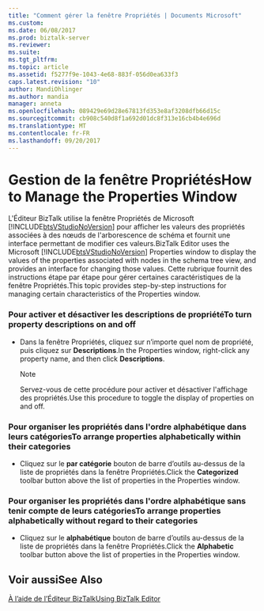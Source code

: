 ```yaml
---
title: "Comment gérer la fenêtre Propriétés | Documents Microsoft"
ms.custom: 
ms.date: 06/08/2017
ms.prod: biztalk-server
ms.reviewer: 
ms.suite: 
ms.tgt_pltfrm: 
ms.topic: article
ms.assetid: f5277f9e-1043-4e68-883f-056d0ea633f3
caps.latest.revision: "10"
author: MandiOhlinger
ms.author: mandia
manager: anneta
ms.openlocfilehash: 089429e69d28e67813fd353e8af3208dfb66d15c
ms.sourcegitcommit: cb908c540d8f1a692d01dc8f313e16cb4b4e696d
ms.translationtype: MT
ms.contentlocale: fr-FR
ms.lasthandoff: 09/20/2017
---
```

# <a name="how-to-manage-the-properties-window"></a><span data-ttu-id="3cf1f-102">Gestion de la fenêtre Propriétés</span><span class="sxs-lookup"><span data-stu-id="3cf1f-102">How to Manage the Properties Window</span></span>
<span data-ttu-id="3cf1f-103">L'Éditeur BizTalk utilise la fenêtre Propriétés de Microsoft [!INCLUDE[btsVStudioNoVersion](../includes/btsvstudionoversion-md.md)] pour afficher les valeurs des propriétés associées à des nœuds de l'arborescence de schéma et fournit une interface permettant de modifier ces valeurs.</span><span class="sxs-lookup"><span data-stu-id="3cf1f-103">BizTalk Editor uses the Microsoft [!INCLUDE[btsVStudioNoVersion](../includes/btsvstudionoversion-md.md)] Properties window to display the values of the properties associated with nodes in the schema tree view, and provides an interface for changing those values.</span></span> <span data-ttu-id="3cf1f-104">Cette rubrique fournit des instructions étape par étape pour gérer certaines caractéristiques de la fenêtre Propriétés.</span><span class="sxs-lookup"><span data-stu-id="3cf1f-104">This topic provides step-by-step instructions for managing certain characteristics of the Properties window.</span></span>  
  
### <a name="to-turn-property-descriptions-on-and-off"></a><span data-ttu-id="3cf1f-105">Pour activer et désactiver les descriptions de propriété</span><span class="sxs-lookup"><span data-stu-id="3cf1f-105">To turn property descriptions on and off</span></span>  
  
-   <span data-ttu-id="3cf1f-106">Dans la fenêtre Propriétés, cliquez sur n’importe quel nom de propriété, puis cliquez sur **Descriptions**.</span><span class="sxs-lookup"><span data-stu-id="3cf1f-106">In the Properties window, right-click any property name, and then click **Descriptions**.</span></span>  
  
    > [!NOTE]
    >  <span data-ttu-id="3cf1f-107">Servez-vous de cette procédure pour activer et désactiver l'affichage des propriétés.</span><span class="sxs-lookup"><span data-stu-id="3cf1f-107">Use this procedure to toggle the display of properties on and off.</span></span>  
  
### <a name="to-arrange-properties-alphabetically-within-their-categories"></a><span data-ttu-id="3cf1f-108">Pour organiser les propriétés dans l'ordre alphabétique dans leurs catégories</span><span class="sxs-lookup"><span data-stu-id="3cf1f-108">To arrange properties alphabetically within their categories</span></span>  
  
-   <span data-ttu-id="3cf1f-109">Cliquez sur le **par catégorie** bouton de barre d’outils au-dessus de la liste de propriétés dans la fenêtre Propriétés.</span><span class="sxs-lookup"><span data-stu-id="3cf1f-109">Click the **Categorized** toolbar button above the list of properties in the Properties window.</span></span>  
  
### <a name="to-arrange-properties-alphabetically-without-regard-to-their-categories"></a><span data-ttu-id="3cf1f-110">Pour organiser les propriétés dans l'ordre alphabétique sans tenir compte de leurs catégories</span><span class="sxs-lookup"><span data-stu-id="3cf1f-110">To arrange properties alphabetically without regard to their categories</span></span>  
  
-   <span data-ttu-id="3cf1f-111">Cliquez sur le **alphabétique** bouton de barre d’outils au-dessus de la liste de propriétés dans la fenêtre Propriétés.</span><span class="sxs-lookup"><span data-stu-id="3cf1f-111">Click the **Alphabetic** toolbar button above the list of properties in the Properties window.</span></span>  
  
## <a name="see-also"></a><span data-ttu-id="3cf1f-112">Voir aussi</span><span class="sxs-lookup"><span data-stu-id="3cf1f-112">See Also</span></span>  
 [<span data-ttu-id="3cf1f-113">À l’aide de l’Éditeur BizTalk</span><span class="sxs-lookup"><span data-stu-id="3cf1f-113">Using BizTalk Editor</span></span>](../core/using-biztalk-editor.md)